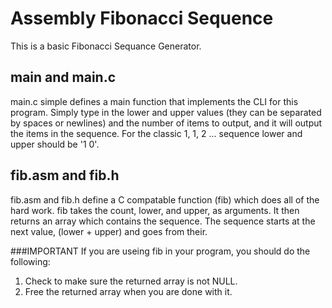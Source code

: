 # Assembly Fibonacci Sequence
This is a basic Fibonacci Sequance Generator.

## main and main.c
main.c simple defines a main function that implements the CLI for this program.
Simply type in the lower and upper values (they can be separated by spaces or 
newlines) and the number of items to output, and it will output the items in the
sequence. For the classic 1, 1, 2 ... sequence lower and upper should be '1 0'.

## fib.asm and fib.h 
fib.asm and fib.h define a C compatable function (fib) which does all of the 
hard work. fib takes the count, lower, and upper, as arguments. It then returns
an array which contains the sequence. The sequence starts at the next value, 
(lower + upper) and goes from their.

###IMPORTANT
If you are useing fib in your program, you should do the following:
1. Check to make sure the returned array is not NULL.
2. Free the returned array when you are done with it.

